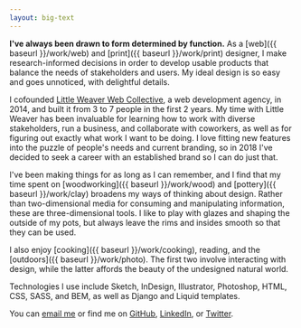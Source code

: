 ```yaml
---
layout: big-text
---
```


**I've always been drawn to form determined by function.**
As a [web]({{ baseurl }}/work/web) and [print]({{ baseurl }}/work/print) designer, I make research-informed decisions in order to develop usable products that balance the needs of stakeholders and users. My ideal design is so easy and goes unnoticed, with delightful details.

I cofounded [Little Weaver Web Collective](http://littleweaverweb.com), a web development agency, in 2014, and built it from 3 to 7 people in the first 2 years. My time with Little Weaver has been invaluable for learning how to work with diverse stakeholders, run a business, and collaborate with coworkers, as well as for figuring out exactly what work I want to be doing. I love fitting new features into the puzzle of people's needs and current branding, so in 2018 I've decided to seek a career with an established brand so I can do just that.

I've been making things for as long as I can remember, and I find that my time spent on [woodworking]({{ baseurl }}/work/wood) and [pottery]({{ baseurl }}/work/clay) broadens my ways of thinking about design. Rather than two-dimensional media for consuming and manipulating information, these are three-dimensional tools. I like to play with glazes and shaping the outside of my pots, but always leave the rims and insides smooth so that they can be used.

I also enjoy [cooking]({{ baseurl }}/work/cooking), reading, and the [outdoors]({{ baseurl }}/work/photo). The first two involve interacting with design, while the latter affords the beauty of the undesigned natural world.

Technologies I use include Sketch, InDesign, Illustrator, Photoshop, HTML, CSS, SASS, and BEM, as well as Django and Liquid templates.

You can
[email me](mailto:nmorduch@gmail.com)
or find me on
[GitHub](https://github.com/nmorduch/),
[LinkedIn](http://www.linkedin.com/pub/naomi-morduch-toubman/75/202/260/), or
[Twitter](https://twitter.com/nmorduch).
